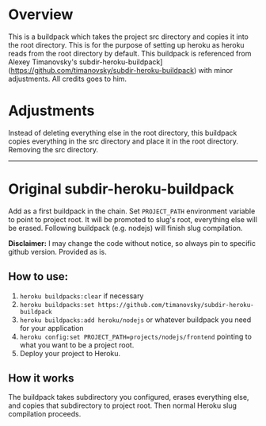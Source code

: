 # Overview

This is a buildpack which takes the project src directory and copies it into the root directory. This is for the purpose of setting up heroku as heroku reads from the root directory by default. This buildpack is referenced from 
Alexey Timanovsky's subdir-heroku-buildpack](https://github.com/timanovsky/subdir-heroku-buildpack) with minor adjustments. All credits goes to him.

# Adjustments

Instead of deleting everything else in the root directory, this buildpack copies everything in the src directory and place it in the root directory. Removing the src directory.


--- 

# Original subdir-heroku-buildpack

Add as a first buildpack in the chain. Set `PROJECT_PATH` environment variable to point to project root. It will be promoted to slug's root, everything else will be erased. Following buildpack (e.g. nodejs) will finish slug compilation.

**Disclaimer:** I may change the code without notice, so always pin to specific github version. Provided as is.

## How to use:
1. `heroku buildpacks:clear` if necessary
2. `heroku buildpacks:set https://github.com/timanovsky/subdir-heroku-buildpack`
3. `heroku buildpacks:add heroku/nodejs` or whatever buildpack you need for your application
4. `heroku config:set PROJECT_PATH=projects/nodejs/frontend` pointing to what you want to be a project root.
5. Deploy your project to Heroku.

## How it works
The buildpack takes subdirectory you configured, erases everything else, and copies that subdirectory to project root. Then normal Heroku slug compilation proceeds.